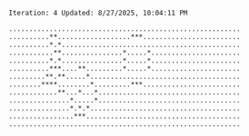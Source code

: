 `Iteration: 4 Updated: 8/27/2025, 10:04:11 PM`
<!-- GOL_START -->
`.........................................................`</br>
`..........**..................***........................`</br>
`..........*.*............................................`</br>
`...........**...............*.....*......................`</br>
`..........*.*...............*.....*......................`</br>
`..........***....**.........*.....*......................`</br>
`.........**.**.....*.....................................`</br>
`........****........*.........***........................`</br>
`............**...*...*...................................`</br>
`...............*.....*...................................`</br>
`...............*.*.*.....................................`</br>
`................***......................................`</br>
`.........................................................`</br>
<!-- GOL_END -->
